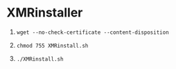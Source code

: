 # XMRinstaller

1) ```wget --no-check-certificate --content-disposition ```

2) ```chmod 755 XMRinstall.sh```

3) ```./XMRinstall.sh```
